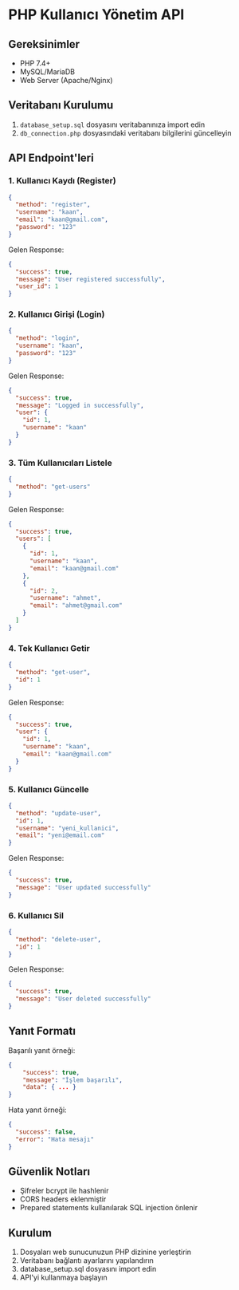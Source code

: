 # PHP Kullanıcı Yönetim API

## Gereksinimler

- PHP 7.4+
- MySQL/MariaDB
- Web Server (Apache/Nginx)

## Veritabanı Kurulumu

1. `database_setup.sql` dosyasını veritabanınıza import edin
2. `db_connection.php` dosyasındaki veritabanı bilgilerini güncelleyin

## API Endpoint'leri

### 1. Kullanıcı Kaydı (Register)

```json
{
  "method": "register",
  "username": "kaan",
  "email": "kaan@gmail.com",
  "password": "123"
}
```

Gelen Response:

```json
{
  "success": true,
  "message": "User registered successfully",
  "user_id": 1
}
```

### 2. Kullanıcı Girişi (Login)

```json
{
  "method": "login",
  "username": "kaan",
  "password": "123"
}
```

Gelen Response:

```json
{
  "success": true,
  "message": "Logged in successfully",
  "user": {
    "id": 1,
    "username": "kaan"
  }
}
```

### 3. Tüm Kullanıcıları Listele

```json
{
  "method": "get-users"
}
```

Gelen Response:

```json
{
  "success": true,
  "users": [
    {
      "id": 1,
      "username": "kaan",
      "email": "kaan@gmail.com"
    },
    {
      "id": 2,
      "username": "ahmet",
      "email": "ahmet@gmail.com"
    }
  ]
}
```

### 4. Tek Kullanıcı Getir

```json
{
  "method": "get-user",
  "id": 1
}
```

Gelen Response:

```json
{
  "success": true,
  "user": {
    "id": 1,
    "username": "kaan",
    "email": "kaan@gmail.com"
  }
}
```

### 5. Kullanıcı Güncelle

```json
{
  "method": "update-user",
  "id": 1,
  "username": "yeni_kullanici",
  "email": "yeni@email.com"
}
```

Gelen Response:

```json
{
  "success": true,
  "message": "User updated successfully"
}
```

### 6. Kullanıcı Sil

```json
{
  "method": "delete-user",
  "id": 1
}
```

Gelen Response:

```json
{
  "success": true,
  "message": "User deleted successfully"
}
```

## Yanıt Formatı

Başarılı yanıt örneği:

```json
{
    "success": true,
    "message": "İşlem başarılı",
    "data": { ... }
}
```

Hata yanıt örneği:

```json
{
  "success": false,
  "error": "Hata mesajı"
}
```

## Güvenlik Notları

- Şifreler bcrypt ile hashlenir
- CORS headers eklenmiştir
- Prepared statements kullanılarak SQL injection önlenir

## Kurulum

1. Dosyaları web sunucunuzun PHP dizinine yerleştirin
2. Veritabanı bağlantı ayarlarını yapılandırın
3. database_setup.sql dosyasını import edin
4. API'yi kullanmaya başlayın
